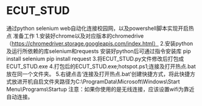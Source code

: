 # ECUT_STUD
通过python selenium web自动化连接校园网，以及powershell脚本实现开启热点
准备工作
1.安装好chrome以及对应版本的chromedrive（https://chromedriver.storage.googleapis.com/index.html）
2.安装python及运行所依赖的库selenium和requests
安装好python后可通过指令安装库
pip install selenium
pip install request
3.将ECUT_STUD.py文件修改后打包成ECUT_STUD.exe
4.打包后的ECUT_STUD.exe;hotspot.ps1;连接及打开热点.bat放在同一个文件夹。
5.右键点击‘连接及打开热点.bat’创建快捷方式，将此快捷方式放进开机自启文件夹路径为C:\ProgramData\Microsoft\Windows\Start Menu\Programs\Startup
注意：如果你使用的是无线连接，应该设置wifi为靠近自动连接。
